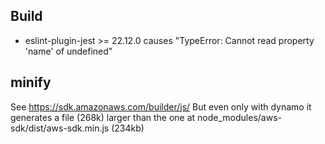 ## Build

* eslint-plugin-jest >= 22.12.0  causes "TypeError: Cannot read property 'name' of undefined"

## minify
See https://sdk.amazonaws.com/builder/js/
But even only with dynamo it generates a file (268k) larger than the one at node_modules/aws-sdk/dist/aws-sdk.min.js (234kb)
